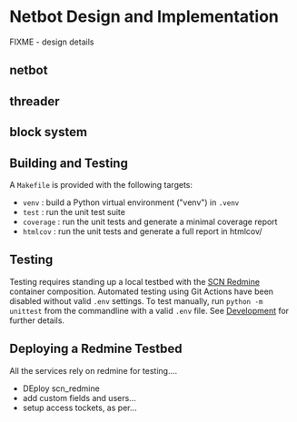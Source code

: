 # Netbot Design and Implementation

FIXME - design details

## netbot

## threader

## block system


## Building and Testing
A `Makefile` is provided with the following targets:
- `venv`     : build a Python virtual environment ("venv") in `.venv`
- `test`     : run the unit test suite
- `coverage` : run the unit tests and generate a minimal coverage report
- `htmlcov`  : run the unit tests and generate a full report in htmlcov/


## Testing

Testing requires standing up a local testbed with the [SCN Redmine](https://github.com/Local-Connectivity-Lab/scn-redmine) container composition. Automated testing using Git Actions have been disabled without valid `.env` settings. To test manually, run `python -m unittest` from the commandline with a valid `.env` file. See [Development](docs/development.md) for further details.


## Deploying a Redmine Testbed

All the services rely on redmine for testing....

* DEploy scn_redmine
* add custom fields and users...
* setup access tockets, as per...